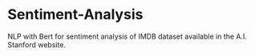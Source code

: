 # Sentiment-Analysis
NLP with Bert for sentiment analysis of IMDB dataset available in the A.I. Stanford website.
